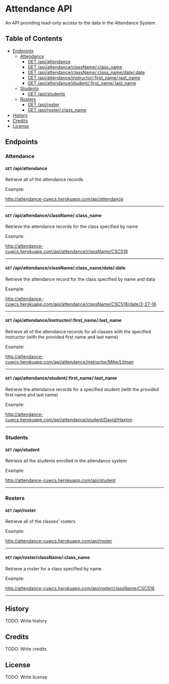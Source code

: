 # Attendance API

An API providing read-only access to the data in the Attendance System .

## Table of Contents

- [Endpoints](#endpoints)
  - [Attendance](#attendance)
    - [GET /api/attendance](#get-apiattendance)
    - [GET /api/attendance/className/:class_name](#get-apiattendanceclassnameclass_name)
    - [GET /api/attendance/className/:class_name/date/:date](#get-apiattendanceclassnameclass_namedatedate)
    - [GET /api/attendance/instructor/:first_name/:last_name](#get-apiattendanceinstructorfirst_namelast_name)
    - [GET /api/attendance/student/:first_name/:last_name](#get-apiattendancestudentfirst_namelast_name)
  - [Students](#students)
    - [GET /api/students ](#get-apistudents)
  - [Rosters](#rosters)
    - [GET /api/roster](#get-apiroster)
    - [GET /api/roster/:class_name](#get-apirosterclass_name)
- [History](#history)
- [Credits](#credits)
- [License](#license)

## Endpoints

### Attendance

#### <code>GET</code> /api/attendance

Retrieve all of the attendance records

Example:

http://attendance-cuwcs.herokuapp.com/api/attendance

---

#### <code>GET</code> /api/attendance/className/:class_name

Retrieve the attendance records for the class specified by name

Example:

http://attendance-cuwcs.herokuapp.com/api/attendance/className/CSC518

---

#### <code>GET</code> /api/attendance/className/:class_name/date/:date

Retrieve the attendance record for the class specified by name and data

Example:

http://attendance-cuwcs.herokuapp.com/api/attendance/className/CSC518/date/2-27-16

---

#### <code>GET</code> /api/attendance/instructor/:first_name/:last_name

Retrieve all of the attendance records for all classes with the specified instructor (with the provided first name and last name)

Example:

http://attendance-cuwcs.herokuapp.com/api/attendance/instructor/Mike/Litman

---

#### <code>GET</code> /api/attendance/student/:first_name/:last_name

Retrieve the attendance records for a specified student (with the provided first name and last name)

Example:

http://attendance-cuwcs.herokuapp.com/api/attendance/student/David/Haxton

---

### Students

#### <code>GET</code> /api/student

Retrieve all the students enrolled in the attendance system

Example:

http://attendance-cuwcs.herokuapp.com/api/student

---

### Rosters

#### <code>GET</code> /api/roster

Retrieve all of the classes' rosters

Example:

http://attendance-cuwcs.herokuapp.com/api/roster

---

#### <code>GET</code> /api/roster/className/:class_name

Retrieve a roster for a class specified by name

Example:

http://attendance-cuwcs.herokuapp.com/api/roster/className/CSC518

---

## History

TODO: Write history

## Credits

TODO: Write credits

## License

TODO: Write license
